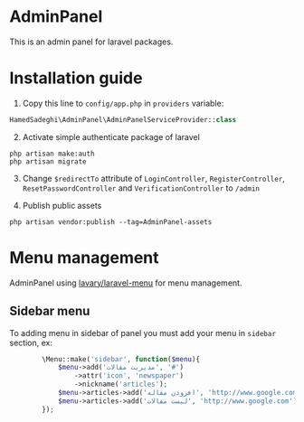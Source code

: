 # AdminPanel
This is an admin panel for laravel packages.

# Installation guide
1. Copy this line to `config/app.php` in `providers` variable:
```php
HamedSadeghi\AdminPanel\AdminPanelServiceProvider::class
```

2. Activate simple authenticate package of laravel
```
php artisan make:auth
php artisan migrate
```

3. Change `$redirectTo` attribute of `LoginController`, `RegisterController`, `ResetPasswordController` and `VerificationController` to `/admin`

4. Publish public assets
```
php artisan vendor:publish --tag=AdminPanel-assets
```

# Menu management
AdminPanel using [lavary/laravel-menu](https://github.com/lavary/laravel-menu) for menu management.

## Sidebar menu
To adding menu in sidebar of panel you must add your menu in `sidebar` section, ex:

```php
        \Menu::make('sidebar', function($menu){
            $menu->add('مدیریت مقالات', '#')
                ->attr('icon', 'newspaper')
                ->nickname('articles');
            $menu->articles->add('افزودن مقاله', 'http://www.google.com');
            $menu->articles->add('لیست مقالات', 'http://www.google.com');
        });
```
